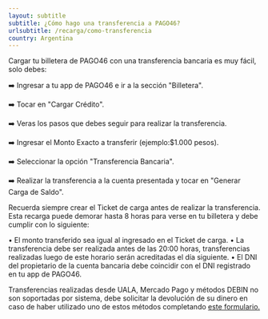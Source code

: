 ```yaml
---
layout: subtitle
subtitle: ¿Cómo hago una transferencia a PAGO46?
urlsubtitle: /recarga/como-transferencia
country: Argentina
---
```

Cargar tu billetera de PAGO46 con una transferencia bancaria es muy fácil, solo debes:

➡️  Ingresar a tu app de PAGO46 e ir a la sección "Billetera".

➡️  Tocar en "Cargar Crédito".

➡️  Veras los pasos que debes seguir para realizar la transferencia.

➡️  Ingresar el Monto Exacto a transferir (ejemplo:$1.000 pesos).

➡️  Seleccionar la opción "Transferencia Bancaria".

➡️  Realizar la transferencia a la cuenta presentada y tocar en "Generar Carga de Saldo".

 Recuerda siempre crear el Ticket de carga antes de realizar la transferencia. Esta recarga puede demorar hasta 8 horas para verse en tu billetera y debe cumplir con lo siguiente:

• El monto transferido sea igual al ingresado en el Ticket de carga.
• La transferencia debe ser realizada antes de las 20:00 horas, transferencias realizadas luego de este horario serán acreditadas el día siguiente.
• El DNI del propietario de la cuenta bancaria debe coincidir con el DNI registrado en tu app de PAGO46.

Transferencias realizadas desde UALA, Mercado Pago y métodos DEBIN no son soportadas por sistema, debe solicitar la devolución de su dinero en caso de haber utilizado uno de estos métodos completando [este formulario.](/contact-us/2)